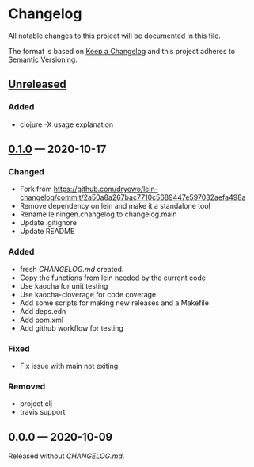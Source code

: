 # Changelog

All notable changes to this project will be documented in this file.

The format is based on [Keep a Changelog](http://keepachangelog.com)
and this project adheres to [Semantic Versioning](http://semver.org/spec/v2.0.0.html).


## [Unreleased]
### Added
- clojure -X usage explanation

## [0.1.0] — 2020-10-17
### Changed
- Fork from https://github.com/dryewo/lein-changelog/commit/2a50a8a267bac7710c5689447e597032aefa498a
- Remove dependency on lein and make it a standalone tool
- Rename leiningen.changelog to changelog.main
- Update .gitignore
- Update README
### Added
- fresh _CHANGELOG.md_ created.
- Copy the functions from lein needed by the current code
- Use kaocha for unit testing
- Use kaocha-cloverage for code coverage
- Add some scripts for making new releases and a Makefile
- Add deps.edn
- Add pom.xml
- Add github workflow for testing
### Fixed
- Fix issue with main not exiting
### Removed
- project.clj
- travis support

## 0.0.0 — 2020-10-09
Released without _CHANGELOG.md_.


[0.1.0]: https://github.com/ageneau/keepachangelog/compare/0.0.0...0.1.0
[Unreleased]: https://github.com/ageneau/keepachangelog/compare/0.1.0...HEAD
